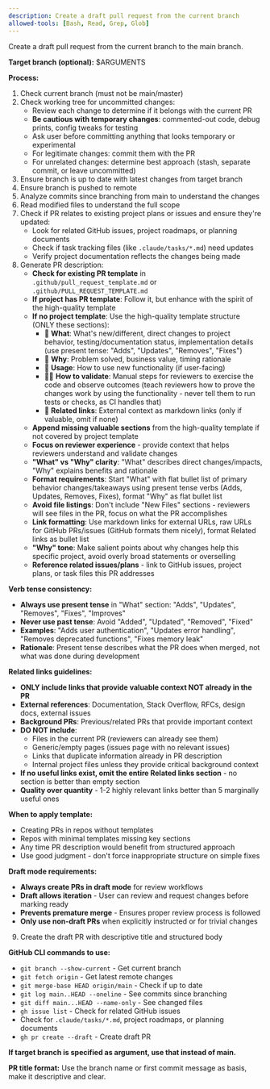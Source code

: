 ```yaml
---
description: Create a draft pull request from the current branch
allowed-tools: [Bash, Read, Grep, Glob]
---
```


Create a draft pull request from the current branch to the main branch.

**Target branch (optional):** $ARGUMENTS

**Process:**

1. Check current branch (must not be main/master)
2. Check working tree for uncommitted changes:
   - Review each change to determine if it belongs with the current PR
   - **Be cautious with temporary changes**: commented-out code, debug prints, config tweaks for testing
   - Ask user before committing anything that looks temporary or experimental
   - For legitimate changes: commit them with the PR
   - For unrelated changes: determine best approach (stash, separate commit, or leave uncommitted)
3. Ensure branch is up to date with latest changes from target branch
4. Ensure branch is pushed to remote
5. Analyze commits since branching from main to understand the changes
6. Read modified files to understand the full scope
7. Check if PR relates to existing project plans or issues and ensure they're updated:
   - Look for related GitHub issues, project roadmaps, or planning documents
   - Check if task tracking files (like `.claude/tasks/*.md`) need updates
   - Verify project documentation reflects the changes being made
8. Generate PR description:
   - **Check for existing PR template** in `.github/pull_request_template.md` or `.github/PULL_REQUEST_TEMPLATE.md`
   - **If project has PR template**: Follow it, but enhance with the spirit of the high-quality template
   - **If no project template**: Use the high-quality template structure (ONLY these sections):
     - 💪 **What**: What's new/different, direct changes to project behavior, testing/documentation status, implementation details (use present tense: "Adds", "Updates", "Removes", "Fixes")
     - 🤔 **Why**: Problem solved, business value, timing rationale
     - 👀 **Usage**: How to use new functionality (if user-facing)
     - 👩‍🔬 **How to validate**: Manual steps for reviewers to exercise the code and observe outcomes (teach reviewers how to prove the changes work by using the functionality - never tell them to run tests or checks, as CI handles that)
     - 🔗 **Related links**: External context as markdown links (only if valuable, omit if none)
   - **Append missing valuable sections** from the high-quality template if not covered by project template
   - **Focus on reviewer experience** - provide context that helps reviewers understand and validate changes
   - **"What" vs "Why" clarity**: "What" describes direct changes/impacts, "Why" explains benefits and rationale
   - **Format requirements**: Start "What" with flat bullet list of primary behavior changes/takeaways using present tense verbs (Adds, Updates, Removes, Fixes), format "Why" as flat bullet list
   - **Avoid file listings**: Don't include "New Files" sections - reviewers will see files in the PR, focus on what the PR accomplishes
   - **Link formatting**: Use markdown links for external URLs, raw URLs for GitHub PRs/issues (GitHub formats them nicely), format Related links as bullet list
   - **"Why" tone**: Make salient points about why changes help this specific project, avoid overly broad statements or overselling
   - **Reference related issues/plans** - link to GitHub issues, project plans, or task files this PR addresses

**Verb tense consistency:**

- **Always use present tense** in "What" section: "Adds", "Updates", "Removes", "Fixes", "Improves"
- **Never use past tense**: Avoid "Added", "Updated", "Removed", "Fixed"
- **Examples**: "Adds user authentication", "Updates error handling", "Removes deprecated functions", "Fixes memory leak"
- **Rationale**: Present tense describes what the PR does when merged, not what was done during development

**Related links guidelines:**

- **ONLY include links that provide valuable context NOT already in the PR**
- **External references**: Documentation, Stack Overflow, RFCs, design docs, external issues
- **Background PRs**: Previous/related PRs that provide important context
- **DO NOT include**:
  - Files in the current PR (reviewers can already see them)
  - Generic/empty pages (issues page with no relevant issues)
  - Links that duplicate information already in PR description
  - Internal project files unless they provide critical background context
- **If no useful links exist, omit the entire Related links section** - no section is better than empty section
- **Quality over quantity** - 1-2 highly relevant links better than 5 marginally useful ones

**When to apply template:**

- Creating PRs in repos without templates
- Repos with minimal templates missing key sections
- Any time PR description would benefit from structured approach
- Use good judgment - don't force inappropriate structure on simple fixes

**Draft mode requirements:**

- **Always create PRs in draft mode** for review workflows
- **Draft allows iteration** - User can review and request changes before marking ready
- **Prevents premature merge** - Ensures proper review process is followed
- **Only use non-draft PRs** when explicitly instructed or for trivial changes

9. Create the draft PR with descriptive title and structured body

**GitHub CLI commands to use:**

- `git branch --show-current` - Get current branch
- `git fetch origin` - Get latest remote changes
- `git merge-base HEAD origin/main` - Check if up to date
- `git log main..HEAD --oneline` - See commits since branching
- `git diff main...HEAD --name-only` - See changed files
- `gh issue list` - Check for related GitHub issues
- Check for `.claude/tasks/*.md`, project roadmaps, or planning documents
- `gh pr create --draft` - Create draft PR

**If target branch is specified as argument, use that instead of main.**

**PR title format:** Use the branch name or first commit message as basis, make it descriptive and clear.
